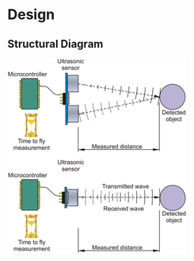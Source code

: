 # Design
## Structural Diagram
![enter image description here](https://github.com/ReganJon/M2-Embedded_Distance_measurement/blob/main/2_Design/STD1.png)
